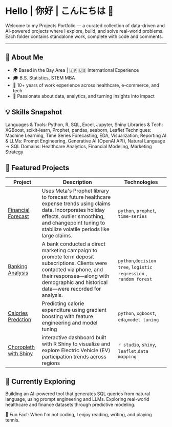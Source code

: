 # Hello | 你好 | こんにちは 👋

Welcome to my Projects Portfolio — a curated collection of data-driven and AI-powered projects where I explore, build, and solve real-world problems.
Each folder contains standalone work, complete with code and comments.

---

## 👤 About Me

- 🌍 Based in the Bay Area | 🇯🇵 🇺🇸 International Experience  
- 🎓 B.S. Statistics, STEM MBA 
- 💼 10+ years of work experience across healthcare, e-commerce, and tech  
- 🧠 Passionate about data, analytics, and turning insights into impact  

## 💡 Skills Snapshot

Languages & Tools: Python, R, SQL, Excel, Jupyter, Shiny
Libraries & Tech: XGBoost, scikit-learn, Prophet, pandas, seaborn, Leaflet
Techniques: Machine Learning, Time Series Forecasting, EDA, Visualization, Reporting
AI & LLMs: Prompt Engineering, Generative AI (OpenAI API), Natural Language → SQL
Domains: Healthcare Analytics, Financial Modeling, Marketing Strategy

## 🚀 Featured Projects

| Project | Description | Technologies |
|--------|-------------|--------------|
| [Financial Forecast]() | Uses Meta's Prophet library to forecast future healthcare expense trends using claims data. Incorporates holiday effects, outlier smoothing, and changepoint tuning to stabilize volatile periods like large claims.  | `python`, `prophet`, `time-series` |
| [Banking Analysis](https://github.com/ylds/banking-analysis) | A bank conducted a direct marketing campaign to promote term deposit subscriptions. Clients were contacted via phone, and their responses—along with demographic and historical data—were recorded for analysis. | `python`,`decision tree`, `logistic regression` , `random forest`|
| [Calories Predction](https://github.com/ylds/xgb_calories) | Predicting calorie expenditure using gradient boosting with feature engineering and model tuning | `python`, `xgboost`, `eda`,`model tuning` |
| [Choropleth with Shiny](https://github.com/ylds/ev_participation) | interactive dashboard built with R Shiny to visualize and explore Electric Vehicle (EV) participation trends across regions  | `r studio`, `shiny`, `leaflet`,`data mapping` |

## 🔭 Currently Exploring
Building an AI-powered tool that generates SQL queries from natural language, using prompt engineering and LLMs.
Exploring real-world healthcare and finance datasets through predictive modeling.

🎾 Fun Fact: When I'm not coding, I enjoy reading, writing, and playing tennis.
